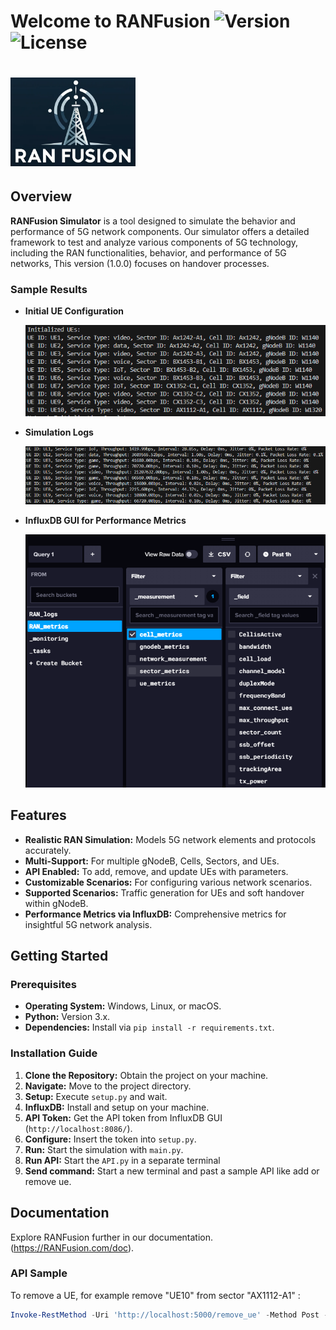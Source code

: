 # Welcome to RANFusion ![Version](https://img.shields.io/badge/version-1.0.0-blue.svg) ![License](https://img.shields.io/badge/license-MIT-green.svg)
# <img src="images/logo.png" width="200" alt="RAN Fusion Logo"> 


## Overview
  **RANFusion Simulator** is a tool designed to simulate the behavior and performance of 5G network components. Our simulator offers a detailed framework to test and analyze various components of 5G technology, including the RAN functionalities, behavior, and performance of 5G networks, This version (1.0.0) focuses on handover processes.

### Sample Results

- **Initial UE Configuration**

  ![Initial UE Configuration](images/init-ue.png)

- **Simulation Logs**

  ![Simulation Logs](images/log.png)

- **InfluxDB GUI for Performance Metrics**

  ![InfluxDB GUI](images/InfluxDB-GUI.png)

## Features

- **Realistic RAN Simulation:** Models 5G network elements and protocols accurately.
- **Multi-Support:** For multiple gNodeB, Cells, Sectors, and UEs.
- **API Enabled:** To add, remove, and update UEs with parameters.
- **Customizable Scenarios:** For configuring various network scenarios.
- **Supported Scenarios:** Traffic generation for UEs and soft handover within gNodeB.
- **Performance Metrics via InfluxDB:** Comprehensive metrics for insightful 5G network analysis.

## Getting Started

### Prerequisites

- **Operating System:** Windows, Linux, or macOS.
- **Python:** Version 3.x.
- **Dependencies:** Install via `pip install -r requirements.txt`.

### Installation Guide

1. **Clone the Repository:** Obtain the project on your machine.
2. **Navigate:** Move to the project directory.
3. **Setup:** Execute `setup.py` and wait.
4. **InfluxDB:** Install and setup on your machine.
5. **API Token:** Get the API token from InfluxDB GUI (`http://localhost:8086/`).
6. **Configure:** Insert the token into `setup.py`.
7. **Run:** Start the simulation with `main.py`.
8. **Run API:** Start the `API.py` in a separate terminal
9. **Send command:** Start a new terminal and past a sample API like add or remove ue.
 
## Documentation
Explore RANFusion further in our documentation.(https://RANFusion.com/doc).

### API Sample

To remove a UE, for example remove "UE10" from sector "AX1112-A1" :
```powershell
Invoke-RestMethod -Uri 'http://localhost:5000/remove_ue' -Method Post -ContentType 'application/json' -Body '{"ue_id": "UE10", "sector_id": "AX1112-A1"}'
